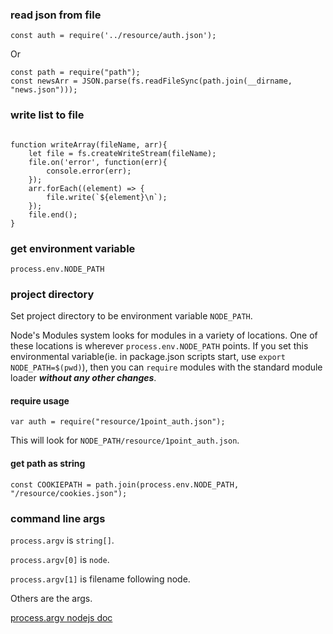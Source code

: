 ### read json from file

```
const auth = require('../resource/auth.json');
```

Or 

```
const path = require("path");
const newsArr = JSON.parse(fs.readFileSync(path.join(__dirname, "news.json")));
```

### write list to file

```

function writeArray(fileName, arr){
    let file = fs.createWriteStream(fileName);
    file.on('error', function(err){
        console.error(err);
    });
    arr.forEach((element) => {
        file.write(`${element}\n`);
    });
    file.end();
}
```

### get environment variable

```
process.env.NODE_PATH
```

### project directory

Set project directory to be environment variable `NODE_PATH`.

Node's Modules system looks for modules in a variety of locations. One of these locations is wherever `process.env.NODE_PATH` points. If you set this environmental variable(ie. in package.json scripts start, use `export NODE_PATH=$(pwd)`), then you can `require` modules with the standard module loader ***without any other changes***.

#### require usage

```
var auth = require("resource/1point_auth.json");
```

This will look for `NODE_PATH/resource/1point_auth.json`.

#### get path as string

```
const COOKIEPATH = path.join(process.env.NODE_PATH, "/resource/cookies.json");
```

### command line args

`process.argv` is `string[]`.

`process.argv[0]` is `node`.

`process.argv[1]` is filename following node.

Others are the args.

[process.argv nodejs doc](https://nodejs.org/docs/latest/api/process.html#process_process_argv)